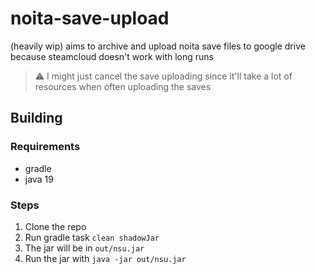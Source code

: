 # noita-save-upload

(heavily wip)
aims to archive and upload noita save files to google drive because steamcloud doesn't work with long runs

> :warning: I might just cancel the save uploading since it'll take a lot of resources when often uploading the saves

## Building

### Requirements
- gradle
- java 19

### Steps
1. Clone the repo
2. Run gradle task `clean shadowJar`
3. The jar will be in `out/nsu.jar`
4. Run the jar with `java -jar out/nsu.jar`

